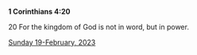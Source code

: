 **1 Corinthians 4:20**

20 For the kingdom of God is not in word, but in power.

[Sunday 19-February, 2023](https://t.me/s/daily_scripture)
